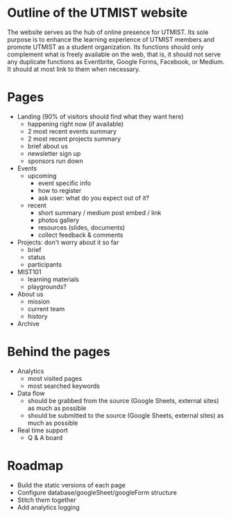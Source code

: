 # Outline of the UTMIST website
The website serves as the hub of online presence for UTMIST. Its sole purpose is to enhance the learning experience of UTMIST members and promote UTMIST as a student organization. Its functions should only complement what is freely available on the web, that is, it should not serve any duplicate functions as Eventbrite, Google Forms, Facebook, or Medium. It should at most link to them when necessary.

# Pages
- Landing (90% of visitors should find what they want here)
    - happening right now (if available)
    - 2 most recent events summary
    - 2 most recent projects summary
    - brief about us
    - newsletter sign up
    - sponsors run down
- Events
    - upcoming
        - event specific info
        - how to register
        - ask user: what do you expect out of it?
    - recent
        - short summary / medium post embed / link
        - photos gallery
        - resources (slides, documents)
        - collect feedback & comments
- Projects: don't worry about it so far
    - brief
    - status
    - participants
- MIST101
    - learning materials
    - playgrounds?
- About us
    - mission
    - current team
    - history
- Archive

# Behind the pages
- Analytics
    - most visited pages
    - most searched keywords
- Data flow
    - should be grabbed from the source (Google Sheets, external sites) as much as possible
    - should be submitted to the source (Google Sheets, external sites) as much as possible
- Real time support
    - Q & A board

# Roadmap
- Build the static versions of each page
- Configure database/googleSheet/googleForm structure
- Stitch them together
- Add analytics logging